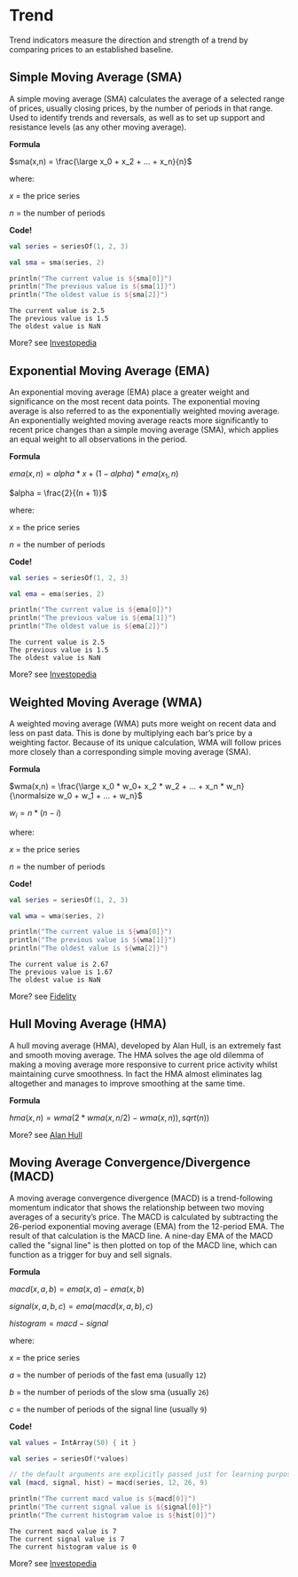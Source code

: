 # Trend

Trend indicators measure the direction and strength of a trend by comparing prices to an established baseline.

## Simple Moving Average (SMA)

A simple moving average (SMA) calculates the average of a selected range of prices, usually closing prices, by the number of periods in that range. Used to identify trends and reversals, as well as to set up support and resistance levels (as any other moving average).

**Formula**

$sma(x,n) = \frac{\large x_0 + x_2 + ... + x_n}{n}$ 

where:

$x$ = the price series

$n$ = the number of periods

**Code!**

```kotlin
val series = seriesOf(1, 2, 3)

val sma = sma(series, 2)

println("The current value is ${sma[0]}")
println("The previous value is ${sma[1]}")
println("The oldest value is ${sma[2]}")
```

```console
The current value is 2.5
The previous value is 1.5
The oldest value is NaN
```


More? see [Investopedia](https://www.investopedia.com/terms/s/sma.asp)

## Exponential Moving Average (EMA)

An exponential moving average (EMA) place a greater weight and significance on the most recent data points. The exponential moving average is also referred to as the exponentially weighted moving average. An exponentially weighted moving average reacts more significantly to recent price changes than a simple moving average (SMA), which applies an equal weight to all observations in the period.

**Formula**

$ema(x,n) = alpha * x + (1 - alpha) * ema(x_1,n)$

$alpha = \frac{2}{(n + 1)}$

where:

$x$ = the price series

$n$ = the number of periods

**Code!**

```kotlin
val series = seriesOf(1, 2, 3)

val ema = ema(series, 2)

println("The current value is ${ema[0]}")
println("The previous value is ${ema[1]}")
println("The oldest value is ${ema[2]}")
```

```console
The current value is 2.5
The previous value is 1.5
The oldest value is NaN
```

More? see [Investopedia](https://www.investopedia.com/terms/e/ema.asp)

## Weighted Moving Average (WMA)

A weighted moving average (WMA) puts more weight on recent data and less on past data. This is done by multiplying each bar’s price by a weighting factor. Because of its unique calculation, WMA will follow prices more closely than a corresponding simple moving average (SMA).

**Formula**

$wma(x,n) = \frac{\large x_0 * w_0+ x_2 * w_2 + ... + x_n * w_n}{\normalsize w_0 + w_1 + ... + w_n}$ 

$w_i = n * (n - i)$

where:

$x$ = the price series

$n$ = the number of periods

**Code!**

```kotlin
val series = seriesOf(1, 2, 3)

val wma = wma(series, 2)

println("The current value is ${wma[0]}")
println("The previous value is ${wma[1]}")
println("The oldest value is ${wma[2]}")
```

```console
The current value is 2.67
The previous value is 1.67
The oldest value is NaN
```

More? see [Fidelity](https://www.fidelity.com/learning-center/trading-investing/technical-analysis/technical-indicator-guide/wma)

## Hull Moving Average (HMA)

A hull moving average (HMA), developed by Alan Hull, is an extremely fast and smooth moving average. The HMA solves the age old dilemma of making a moving average more responsive to current price activity whilst maintaining curve smoothness. In fact the HMA almost eliminates lag altogether and manages to improve smoothing at the same time.

**Formula**

$hma(x,n) = wma(2 * wma(x,n/2) − wma(x,n)), sqrt(n))$

More? see [Alan Hull](https://alanhull.com/hull-moving-average)

## Moving Average Convergence/Divergence (MACD)

A moving average convergence divergence (MACD) is a trend-following momentum indicator that shows the relationship between two moving averages of a security’s price. The MACD is calculated by subtracting the 26-period exponential moving average (EMA) from the 12-period EMA. The result of that calculation is the MACD line. A nine-day EMA of the MACD called the "signal line" is then plotted on top of the MACD line, which can function as a trigger for buy and sell signals.

**Formula**

$macd(x,a,b) = ema(x,a) - ema(x,b)$

$signal(x,a,b,c) = ema(macd(x,a,b), c)$

$histogram = macd - signal$

where:

$x$ = the price series

$a$ = the number of periods of the fast ema (usually `12`)

$b$ = the number of periods of the slow sma (usually `26`)

$c$ = the number of periods of the signal line (usually `9`)

**Code!**

```kotlin
val values = IntArray(50) { it }

val series = seriesOf(*values)

// the default arguments are explicitly passed just for learning purposes
val (macd, signal, hist) = macd(series, 12, 26, 9)

println("The current macd value is ${macd[0]}")
println("The current signal value is ${signal[0]}")
println("The current histogram value is ${hist[0]}")
```

```output
The current macd value is 7
The current signal value is 7
The current histogram value is 0
```

More? see [Investopedia](https://www.investopedia.com/terms/m/macd.asp)
